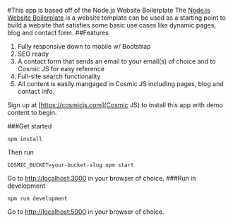 #This app is based off of the Node.js Website Boilerplate
The [Node.js Website Boilerplate](https://github.com/cosmicjs/nodejs-website-boilerplate) is a website template can be used as a starting point to build a website that satisfies some basic use cases like dynamic pages, blog and contact form.
##Features
1. Fully responsive down to mobile w/ Bootstrap<br />
2. SEO ready<br />
3. A contact form that sends an email to your email(s) of choice and to Cosmic JS for easy reference<br />
4. Full-site search functionality<br />
5. All content is easily mangaged in Cosmic JS including pages, blog and contact info.

Sign up at [https://cosmicjs.com](Cosmic JS) to install this app with demo content to begin.

###Get started
```
npm install
```
Then run 
```
COSMIC_BUCKET=your-bucket-slug npm start
```
Go to [http://localhost:3000](http://localhost:3000) in your browser of choice.
###Run in development
```
npm run development
```
Go to [http://localhost:5000](http://localhost:5000) in your browser of choice.